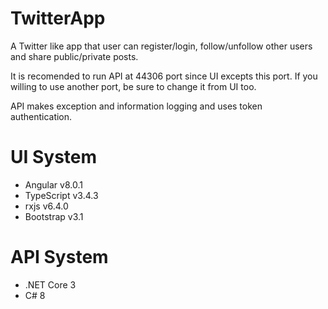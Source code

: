 # TwitterApp

A Twitter like app that user can register/login, follow/unfollow other users and share public/private posts.

It is recomended to run API at 44306 port since UI excepts this port. If you willing to use another port, be sure to change it from UI too.

API makes exception and information logging and uses token authentication.


# UI System

* Angular v8.0.1
* TypeScript v3.4.3
* rxjs v6.4.0
* Bootstrap v3.1

# API System

* .NET Core 3
* C# 8